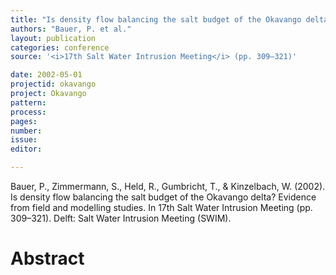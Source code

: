 ```yaml
---
title: "Is density flow balancing the salt budget of the Okavango delta? Evidence from field and modelling studies."
authors: "Bauer, P. et al."
layout: publication
categories: conference
source: '<i>17th Salt Water Intrusion Meeting</i> (pp. 309–321)'

date: 2002-05-01
projectid: okavango
project: Okavango
pattern:
process:
pages:
number:
issue:
editor:

---
```


Bauer, P., Zimmermann, S., Held, R., Gumbricht, T., & Kinzelbach, W. (2002). Is density flow balancing the salt budget of the Okavango delta? Evidence from field and modelling studies. In 17th Salt Water Intrusion Meeting (pp. 309–321). Delft: Salt Water Intrusion Meeting (SWIM).

<h1 class='foot-description'>Abstract</h1>
